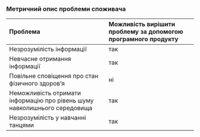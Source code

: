 ### Метричний опис проблеми споживача


|Проблема|Можливість вирішити проблему за допомогою програмного продукту|
|:-      |:-                                                            |
|Незрозумілість інформації | так |
|Невчасне отримання інформації| так |
|Повільне сповіщення про стан фізичного здоровʼя| ні |
|Неможливість отримати інформацію про рівень шуму навколишнього середовища | так |
|Незрозумілість у навчанні танцями | так |
